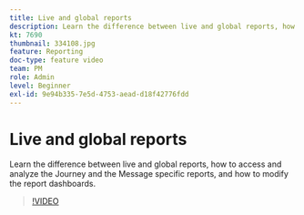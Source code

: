 ```yaml
---
title: Live and global reports
description: Learn the difference between live and global reports, how to access and analyze the Journey and the Message specific reports, and how to modify the report dashboards.
kt: 7690
thumbnail: 334108.jpg
feature: Reporting
doc-type: feature video
team: PM
role: Admin
level: Beginner
exl-id: 9e94b335-7e5d-4753-aead-d18f42776fdd
---
```

# Live and global reports

Learn the difference between live and global reports, how to access and analyze the Journey and the Message specific reports, and how to modify the report dashboards.  

>[!VIDEO](https://video.tv.adobe.com/v/334108?quality=12&learn=on)
